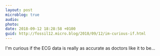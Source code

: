 ```yaml
---
layout: post
microblog: true
audio: 
photo: 
date: 2018-09-12 18:28:58 +0100
guid: http://fossil12.micro.blog/2018/09/12/im-curious-if.html
---
```

I'm curious if the ECG data is really as accurate as doctors like it to be...

